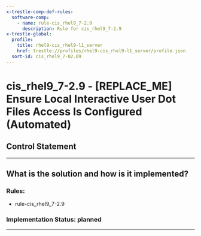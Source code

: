 ```yaml
---
x-trestle-comp-def-rules:
  software-comp:
    - name: rule-cis_rhel9_7-2.9
      description: Rule for cis_rhel9_7-2.9
x-trestle-global:
  profile:
    title: rhel9-cis_rhel9-l1_server
    href: trestle://profiles/rhel9-cis_rhel9-l1_server/profile.json
  sort-id: cis_rhel9_7-02.09
---
```


# cis_rhel9_7-2.9 - \[REPLACE_ME\] Ensure Local Interactive User Dot Files Access Is Configured (Automated)

## Control Statement

______________________________________________________________________

## What is the solution and how is it implemented?

<!-- For implementation status enter one of: implemented, partial, planned, alternative, not-applicable -->

<!-- Note that the list of rules under ### Rules: is read-only and changes will not be captured after assembly to JSON -->

<!-- Add control implementation description here for control: cis_rhel9_7-2.9 -->

### Rules:

  - rule-cis_rhel9_7-2.9

### Implementation Status: planned

______________________________________________________________________
